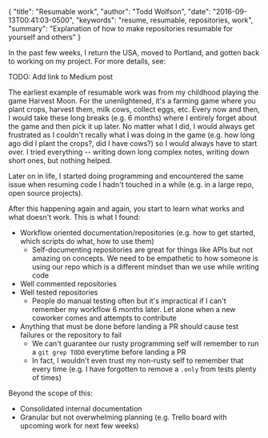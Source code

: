 {
  "title": "Resumable work",
  "author": "Todd Wolfson",
  "date": "2016-09-13T00:41:03-0500",
  "keywords": "resume, resumable, repositories, work",
  "summary": "Explanation of how to make repositories resumable for yourself and others"
}

In the past few weeks, I return the USA, moved to Portland, and gotten back to working on my project. For more details, see:

TODO: Add link to Medium post

The earliest example of resumable work was from my childhood playing the game Harvest Moon. For the unenlightened, it's a farming game where you plant crops, harvest them, milk cows, collect eggs, etc. Every now and then, I would take these long breaks (e.g. 6 months) where I entirely forget about the game and then pick it up later. No matter what I did, I would always get frustrated as I couldn't recally what I was doing in the game (e.g. how long ago did I plant the crops?, did I have cows?) so I would always have to start over. I tried everything -- writing down long complex notes, writing down short ones, but nothing helped.

Later on in life, I started doing programming and encountered the same issue when resuming code I hadn't touched in a while (e.g. in a large repo, open source projects).

After this happening again and again, you start to learn what works and what doesn't work. This is what I found:

- Workflow oriented documentation/repositories (e.g. how to get started, which scripts do what, how to use them)
    - Self-documenting repositories are great for things like APIs but not amazing on concepts. We need to be empathetic to how someone is using our repo which is a different mindset than we use while writing code
- Well commented repositories
- Well tested repositories
    - People do manual testing often but it's impractical if I can't remember my workflow 6 months later. Let alone when a new coworker comes and attempts to contribute
- Anything that must be done before landing a PR should cause test failures or the repository to fail
    - We can't guarantee our rusty programming self will remember to run a `git grep TODO` everytime before landing a PR
    - In fact, I wouldn't even trust my non-rusty self to remember that every time (e.g. I have forgotten to remove a `.only` from tests plenty of times)

Beyond the scope of this:

- Consolidated internal documentation
- Granular but not overwhelming planning (e.g. Trello board with upcoming work for next few weeks)
